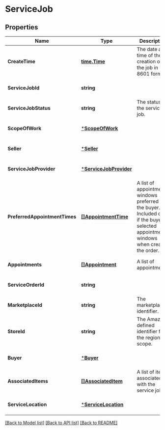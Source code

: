 # ServiceJob

## Properties
Name | Type | Description | Notes
------------ | ------------- | ------------- | -------------
**CreateTime** | [**time.Time**](time.Time.md) | The date and time of the creation of the job in ISO 8601 format. | [optional] [default to null]
**ServiceJobId** | **string** |  | [optional] [default to null]
**ServiceJobStatus** | **string** | The status of the service job. | [optional] [default to null]
**ScopeOfWork** | [***ScopeOfWork**](ScopeOfWork.md) |  | [optional] [default to null]
**Seller** | [***Seller**](Seller.md) |  | [optional] [default to null]
**ServiceJobProvider** | [***ServiceJobProvider**](ServiceJobProvider.md) |  | [optional] [default to null]
**PreferredAppointmentTimes** | [**[]AppointmentTime**](AppointmentTime.md) | A list of appointment windows preferred by the buyer. Included only if the buyer selected appointment windows when creating the order. | [optional] [default to null]
**Appointments** | [**[]Appointment**](Appointment.md) | A list of appointments. | [optional] [default to null]
**ServiceOrderId** | **string** |  | [optional] [default to null]
**MarketplaceId** | **string** | The marketplace identifier. | [optional] [default to null]
**StoreId** | **string** | The Amazon-defined identifier for the region scope. | [optional] [default to null]
**Buyer** | [***Buyer**](Buyer.md) |  | [optional] [default to null]
**AssociatedItems** | [**[]AssociatedItem**](AssociatedItem.md) | A list of items associated with the service job. | [optional] [default to null]
**ServiceLocation** | [***ServiceLocation**](ServiceLocation.md) |  | [optional] [default to null]

[[Back to Model list]](../README.md#documentation-for-models) [[Back to API list]](../README.md#documentation-for-api-endpoints) [[Back to README]](../README.md)

